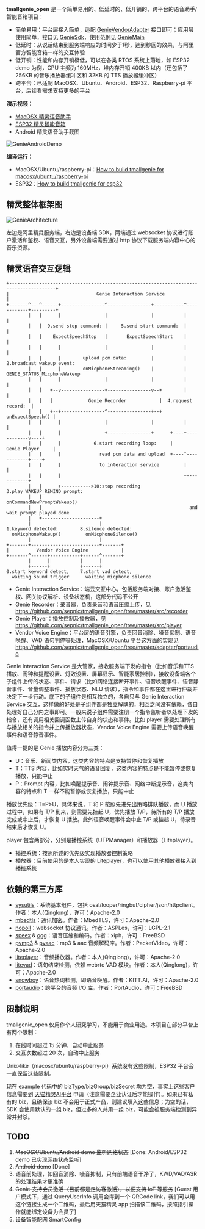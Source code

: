**tmallgenie_open** 是一个简单易用的、低延时的、低开销的、跨平台的语音助手/智能音箱项目：
- 简单易用：平台层接入简单，适配 [GenieVendorAdapter](https://github.com/sepnic/tmallgenie_open/blob/master/include/GenieVendorAdapter.h) 接口即可；应用层使用简单，接口见 [GenieSdk](https://github.com/sepnic/tmallgenie_open/blob/master/include/GenieSdk.h)，使用范例见 [GenieMain](https://github.com/sepnic/tmallgenie_open/blob/master/example/unix/GenieMain.c)
- 低延时：从说话结束到服务端响应的时间少于1秒，达到秒回的效果，与阿里官方智能音箱一样的交互体验
- 低开销：性能和内存开销极低，可以在各类 RTOS 系统上落地，如 ESP32 demo 为例，CPU 主频为 160MHz，堆内存开销 400KB 以内（还包括了 256KB 的音乐播放器缓冲区和 32KB 的 TTS 播放器缓冲区）
- 跨平台：已适配 MacOSX、Ubuntu、Android、ESP32、Raspberry-pi 平台，后续看需求支持更多的平台

**演示视频：**
 - [MacOSX 精灵语音助手](https://www.bilibili.com/video/BV1Na411q7o8)
 - [ESP32 精灵智能音箱](https://www.bilibili.com/video/BV1q34y1C7CA)
 - Android 精灵语音助手截图

![GenieAndroidDemo](https://github.com/sepnic/tmallgenie_open/blob/master/GenieAndroidDemo.png)

**编译运行：**
- MacOSX/Ubuntu/raspberry-pi：[How to build tmallgenie for macosx/ubuntu/raspberry-pi](https://github.com/sepnic/tmallgenie_open/blob/master/example/unix/README.md)
- ESP32：[How to build tmallgenie for esp32](https://github.com/sepnic/tmallgenie_open/blob/master/example/esp32/README.md)

## 精灵整体框架图
![GenieArchitecture](https://github.com/sepnic/tmallgenie_open/blob/master/GenieArchitecture.png)

左边是阿里精灵服务端，右边是设备端 SDK，两端通过 websocket 协议进行账户激活和鉴权、语音交互，另外设备端需要通过 http 协议下载服务端内容中心的音乐资源。

## 精灵语音交互逻辑
```
+---------------------------------------------------------------------------------------+
|                                Genie Interaction Service                              |
+-------^-- ^------+----------------^----------------+-----------^------------+---------+
        |   |      |                |                |           |            |
        |   |  9.send stop command: |     5.send start command:  |            |
        |   |    ExpectSpeechStop   |       ExpectSpeechStart    |            |
        |   |      |                |                |           |            |
        |   |      |        upload pcm data:         |           | 2.broadcast wakeup event:
        |   |      |        onMicphoneStreaming()    |           |   GENIE_STATUS_MicphoneWakeup
        |   |      |                |                |           |            |
        |   |   +--v----------------+----------------v--+        |            |
        |   |   |             Genie Recorder            |  4.request record:  |
        |   |   +--+----------------^----------------+--+    onExpectSpeech() |
        |   |      |                |                |           |            |
        |   |      |                +----------------+      +----+------------v----+
        |   |      |            6.start recording loop:     |     Genie Player     |
        |   |      |              read pcm data and upload  +----^------------+----+
        |   |      |              to interaction service         |            |
        |   |      |                                             +------------+
        |   |      +----------->10:stop recording                3.play WAKEUP_REMIND prompt:
        |   |                                                      onCommandNewPromptWakeup()
        |   |                                                      and wait prompt played done
        |   +---------------------+
        |                         |
1.keyword detected:        8.silence detected:
  onMicphoneWakeup()         onMicphoneSilence()
        |                         |
+-------+-------------------------+-------+
|          Vendor Voice Engine            |
+-------^------+-----------+------^-------+
        |      |           |      |
        +------+           +------+
0.start keyword detect,    7.start vad detect,
  waiting sound trigger      waiting micphone silence
```
- Genie Interaction Service：端云交互中心，包括服务端对接、账户激活鉴权、网关协议解析、设备状态机，这部分代码不公开
- Genie Recorder：录音器，负责录音和语音压缩上传，见 https://github.com/sepnic/tmallgenie_open/tree/master/src/recorder
- Genie Player：播放控制及播放器，见 https://github.com/sepnic/tmallgenie_open/tree/master/src/player
- Vendor Voice Engine：平台层的语音引擎，负责回音消除、噪音抑制、语音唤醒、VAD 语句判停等处理，MacOSX/Ubuntu 平台这方面的实现见 https://github.com/sepnic/tmallgenie_open/tree/master/adapter/portaudio

Genie Interaction Service 是大管家，接收服务端下发的指令（比如音乐和TTS播放、闹钟和提醒设置、灯效设置、屏幕显示、智能家居控制），接收设备端各个子组件上传的状态、事件、请求（比如网络连接断开事件、语音唤醒事件、语音静音事件、音量调整事件、播放状态、NLU 请求），指令和事件都在这里进行仲裁并决定下一步行动。底下的子组件是相互独立的，各自只与 Genie Interaction Service 交互，这样做的好处是子组件都是独立解耦的，相互之间没有依赖，各自处理好自己分内之事即可。一般来说子组件需要注册一个指令监听者以处理下发的指令，还有调用相关回调函数上传自身的状态和事件。比如 player 需要处理所有与播放相关的指令并上传播放器状态，Vendor Voice Engine 需要上传语音唤醒事件和语音静音事件。

值得一提的是 Genie 播放内容分为三类：
- U：音乐、新闻类内容，这类内容的特点是支持暂停和恢复播放
- T：TTS 内容，比如实时天气的语音回复，这类内容的特点是不能暂停或恢复播放，只能中止
- P：Prompt 内容，比如唤醒提示音、闹钟提示音、网络中断提示音，这类内容的特点和 T 一样不能暂停或恢复播放，只能中止

播放优先级：T=P>U，具体来说，T 和 P 按照先进先出策略排队播放，而 U 播放过程中，如果有 T/P 到来，则需要先挂起 U，优先播放 T/P，待所有的 T/P 播放完成或中止后，才恢复 U 播放。此外语音唤醒事件会中止 T/P 或挂起 U，待录音结束后才恢复 U。

player 包含两部分，分别是播控系统（UTPManager）和播放器（Liteplayer）。
- 播控系统：按照所述的优先级实现播放器控制策略
- 播放器：目前使用的是本人实现的 Liteplayer，也可以使用其他播放器接入到播控系统

## 依赖的第三方库
- [sysutils](https://github.com/sepnic/sysutils)：系统基本组件，包括 osal/looper/ringbuf/cipher/json/httpclient。作者：本人(Qinglong)，许可：Apache-2.0
- [mbedtls](https://github.com/Mbed-TLS/mbedtls/tree/mbedtls-2.16)：通讯加密。作者：MbedTLS，许可：Apache-2.0
- [nopoll](https://github.com/ASPLes/nopoll)：websocket 协议通讯。作者：ASPLes，许可：LGPL-2.1
- [speex](https://github.com/xiph/speex) & [ogg](https://github.com/xiph/ogg)：语音压缩和编码。作者：xiph，许可：FreeBSD
- [pvmp3](http://androidxref.com/4.4_r1/xref/frameworks/av/media/libstagefright/codecs/mp3dec/src/) & [pvaac](http://androidxref.com/2.2.3/xref/frameworks/base/media/libstagefright/codecs/aacdec/)：mp3 & aac 音频解码库。作者：PacketVideo，许可：Apache-2.0
- [liteplayer](https://github.com/sepnic/liteplayer_open)：音频播放器。作者：本人(Qinglong)，许可：Apache-2.0
- [litevad](https://github.com/sepnic/litevad)：语句结束检测，依赖 webrtc VAD 模块。作者：本人(Qinglong)，许可：Apache-2.0
- [snowboy](https://github.com/Kitt-AI/snowboy)：语音热词检测，即语音唤醒。作者：KITT.AI，许可：Apache-2.0
- [portaudio](https://github.com/PortAudio/portaudio)：跨平台的音频 I/O 库。作者：PortAudio，许可：FreeBSD

## 限制说明
tmallgenie_open 仅用作个人研究学习，不能用于商业用途。本项目在部分平台上有两个限制：
1. 在线时间超过 15 分钟，自动中止服务
2. 交互次数超过 20 次，自动中止服务

Unix-like（macosx/ubuntu/raspberry-pi）系统没有这些限制，ESP32 平台会一直保留这些限制。

现在 example 代码中的 bizType/bizGroup/bizSecret 均为空，事实上这些客户信息需要到 [天猫精灵AI平台](https://product.aligenie.com/) 申请（注意需要企业认证后才能操作）。如果已有私有的 biz，且确保该 biz 不会用于正式产品，则建议填入这些信息；为空的话，SDK 会使用默认的一组 biz，但过多的人共用一组 biz，可能会被服务端检测到异常并封杀。

## TODO
1. ~~MacOSX/Ubuntu/Android demo 监听网络状态~~ [Done: Android/ESP32 demo 已实现网络状态监听]
2. ~~Android demo~~ [Done]
3. 语音前处理，如回音消除、噪音抑制，只有前端语音干净了，KWD/VAD/ASR 的处理结果才更准确
4. ~~Genie 支持会员激活（目前都是走访客激活），以便支持 IoT 等服务~~ [Guest 用户模式下，通过 QueryUserInfo 调用会得到一个 QRCode link，我们可以用这个链接生成一个二维码，最后用天猫精灵 app 扫描该二维码，按照指引操作就能绑定设备为会员了]
5. 设备智能配网 SmartConfig
